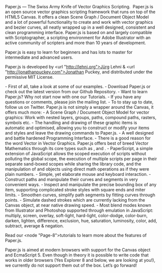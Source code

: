 <title>About</title>
Paper.js — The Swiss Army Knife of Vector Graphics Scripting.
<image "paper-js.gif">
Paper.js is an open source vector graphics scripting framework that runs on top of the HTML5 Canvas. It offers a clean Scene Graph / Document Object Model and a lot of powerful functionality to create and work with vector graphics and bezier curves, all neatly wrapped up in a well designed, consistent and clean programming interface.

</image>
<image "scriptographer.jpg" >Paper.js is based on and largely compatible with <url "http://scriptographer.org">Scriptographer</url>, a scripting environment for Adobe Illustrator with an active community of scripters and more than 10 years of development.</image>

Paper.js is easy to learn for beginners and has lots to master for intermediate and advanced users.

Paper.js is developed by <url "http://lehni.org">Jürg Lehni</url> & <url "http://jonathanpuckey.com">Jonathan Puckey</url>, and distributed under the permissive <node Page-193>MIT License</node>.
<title>Getting Started</title>
- First of all, take a look at some of our <node "Page-5">examples</node>.
- <node "Page-7">Download</node> Paper.js or check out the latest version from our <url "http://github.com/paperjs/paper.js">Github Repository</url>.
- Want to learn Paper.js? Why not start now with one our <node "TutorialPage-10">Tutorials</node>.
- If you have any questions or comments, please join the <url "http://groups.google.com/group/paperjs">mailing list</url>.
- To to stay up to date, <url "http://twitter.com/paperjs">follow us on Twitter</url>.

<title>Overview</title>
Paper.js is not simply a wrapper around the Canvas, it offers much more:
- A Scene Graph / Document Object Model for vector graphics: Work with nested layers, groups, paths, compound paths, rasters, symbols etc.
- The handling and drawing of these graphic items is automatic and optimised, allowing you to construct or modify your items and styles and leave the drawing commands to Paper.js.
- A well designed and battle hardened Programming Interface.
- There is a good reason for the word Vector in Vector Graphics. Paper.js offers best of breed Vector Mathematics through its core types such as <api Point />, <api Size /> and <api Rectangle />.
- PaperScript, a simple extension of JavaScript allows the scoped execution of scripts without polluting the global scope, the execution of multiple scripts per page in their separate sand-boxed scopes while sharing the library code, and the manipulation of <api Point /> and <api Size /> objects using direct math operations as if they were plain numbers.
- Simple, yet elaborate mouse and keyboard interaction.
- Construct paths and manipulate their curves and segments in very convenient ways.
- Inspect and manipulate the precise bounding box of any item, supporting complicated stroke styles with square ends and miter limits.
- Smoothen curves, simplify path segments by fitting curves through points.
- Simulate dashed strokes which are currently lacking from the Canvas object, at near native drawing speed.
- Most blend modes known from Illustrator and Photoshop supported through emulation in JavaScript: multiply, screen, overlay, soft-light, hard-light, color-dodge, color-burn, darken, lighten, difference, exclusion, hue, saturation, luminosity, color, add, subtract, average & negation.

Read our <node "Page-8">tutorials</node> to learn more about the features of Paper.js.

<title>Browser Support</title>
Paper.js is aimed at modern browsers with support for the Canvas object and EcmaScript 5. Even though in theory it is possible to write code that works in older browsers (Yes Explorer 8 and below, we are looking at you!), we currently do not support them out of the box. Let’s go forward!